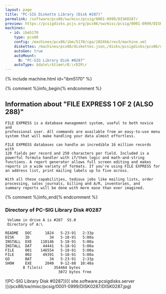 ```yaml
---
layout: page
title: "PC-SIG Diskette Library (Disk #287)"
permalink: /software/pcx86/sw/misc/pcsig/0001-0999/DISK0287/
preview: https://pcsigdisks.pcjs.org/pcx86/sw/misc/pcsig/0001-0999/DISK0287/DISK0287.jpg
machines:
  - id: ibm5170
    type: pcx86
    config: /machines/pcx86/ibm/5170/cga/1024kb/rev3/machine.xml
    diskettes: /machines/pcx86/diskettes.json,/disks/pcsigdisks/pcx86/diskettes.json
    autoGen: true
    autoMount:
      B: "PC-SIG Library Disk #0287"
    autoType: $date\r$time\rB:\rDIR\r
---
```


{% include machine.html id="ibm5170" %}

{% comment %}info_begin{% endcomment %}

## Information about "FILE EXPRESS 1 OF 2 (ALSO 288)"

    FILE EXPRESS is a database management system, useful to both novice and
    professional user. All commands are available from an easy-to-use menu
    system that will make handling your data almost effortless.
    
    FILE EXPRESS databases can handle an incredible 16 million records with
    120 fields per record and 250 characters per field. Included is a
    powerful formula handler with if/then logic and math-and-string
    functions. A report generator allows full screen editing and makes
    reports in a wide variety of formats. If you're using FILE EXPRESS for
    an address list, print mailing labels up to five across.
    
    With all these capabilities, tedious jobs like mailing lists, order
    processing, sales journals, billing and A/R, inventories, and
    summary reports will be done with more ease than ever imagined.
{% comment %}info_end{% endcomment %}


### Directory of PC-SIG Library Disk #0287

     Volume in drive A is #287  S5.0
     Directory of A:\

    README   DOC      1824   5-23-91   2:33p
    DISK     ID         34   5-18-91   5:00a
    INSTALL  EXE    110146   5-18-91   5:00a
    INSTALL  DAT     44441   5-18-91   5:00a
    FILE     001    146554   5-18-91   5:00a
    FILE     002     49391   5-18-91   5:00a
    GO       BAT        34   5-23-91   2:33p
    SHOW     EXE      2040   9-12-88  10:48a
            8 file(s)     354464 bytes
                            3072 bytes free

![PC-SIG Library Disk #0287]({{ site.software.pcsigdisks.server }}/pcx86/sw/misc/pcsig/0001-0999/DISK0287/DISK0287.jpg)

